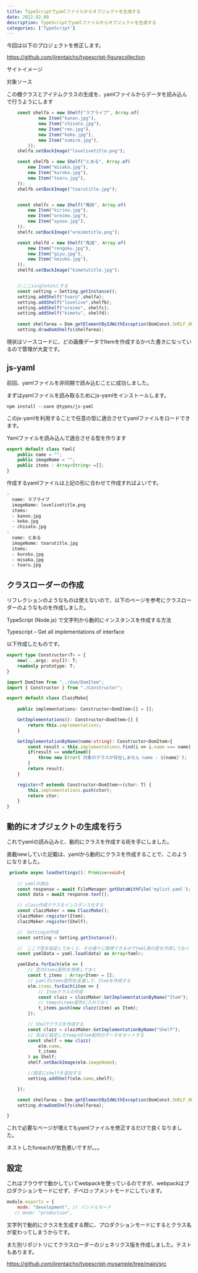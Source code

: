 ```yaml
---
title: TypeScriptでyamlファイルからオブジェクトを生成する
date: 2022.02.08
description: TypeScriptでyamlファイルからオブジェクトを生成する
categories: ['TypeScript']
---
```


今回は以下のプロジェクトを修正します。

https://github.com/jirentaicho/typescript-figurecollection


サイトイメージ

対象ソース

この棚クラスとアイテムクラスの生成を、yamlファイルからデータを読み込んで行うようにします

```ts
    const shelfa = new Shelf("ラブライブ", Array.of(
            new Item("kanon.jpg"),
            new Item("chisato.jpg"),
            new Item("ren.jpg"),
            new Item("keke.jpg"),
            new Item("sumire.jpg"),
        ));
    shelfa.setBackImage("lovelivetitle.png");

    const shelfb = new Shelf("とある", Array.of(
        new Item("misaka.jpg"),
        new Item("kuroko.jpg"),
        new Item("toaru.jpg"),
    ));
    shelfb.setBackImage("toarutitle.jpg");


    const shelfc = new Shelf("俺妹", Array.of(
        new Item("kirino.jpg"),
        new Item("oreimo.jpg"),
        new Item("ayase.jpg"),
    ));
    shelfc.setBackImage("oreimotitle.png");

    const shelfd = new Shelf("鬼滅", Array.of(
        new Item("rengoku.jpg"),
        new Item("giyu.jpg"),
        new Item("nezuko.jpg"),
    ));
    shelfd.setBackImage("kimetutitle.jpg");


    //ここsingletonにする
    const setting = Setting.getInstance();
    setting.addShelf("toaru",shelfa);
    setting.addShelf("lovelive",shelfb);
    setting.addShelf("oreimo", shelfc);
    setting.addShelf("kimetu", shelfd);
    
    const shelfarea = Dom.getElementByIdWithException(DomConst.SHELF_AREA_ID); 
    setting.drawDomShelfs(shelfarea);
```


現状はソースコードに、どの画像データでItemを作成するかべた書きになっているので管理が大変です。

## js-yaml


前回、yamlファイルを非同期で読み込むことに成功しました。

まずはyamlファイルを読み取るためにjs-yamlをインストールします。
```
npm install --save @types/js-yaml
```

このjs-yamlを利用することで任意の型に適合させてyamlファイルをロードできます。

Yamlファイルを読み込んで適合させる型を作ります

```ts
export default class Yaml{
    public name = "";
    public imageName = "";
    public items : Array<String> =[];
}
```


作成するyamlファイルは上記の形に合わせて作成すればよいです。

```html
-
  name: ラブライブ
  imageName: lovelivetitle.png
  items: 
  - kanon.jpg
  - keke.jpg
  - chisato.jpg
-
  name: とある
  imageName: toarutitle.jpg
  items: 
  - kuroko.jpg
  - misaka.jpg
  - toaru.jpg


```


## クラスローダーの作成


リフレクションのようなものは使えないので、以下のページを参考にクラスローダーのようなものを作成しました。

TypeScript (Node.js) で文字列から動的にインスタンスを作成する方法

Typescript – Get all implementations of interface

以下作成したものです。

```ts
export type Constructor<T> = {
    new(...args: any[]): T;
    readonly prototype: T;
}

```


```ts
import DomItem from "../dom/DomItem";
import { Constructor } from "./Constructor";

export default class ClazzMake{
    
    public implementations: Constructor<DomItem>[] = [];

    GetImplementations(): Constructor<DomItem>[] {
        return this.implementations;
    }

    GetImplementationByName(name:string): Constructor<DomItem>{
        const result = this.implementations.find(i => i.name === name);
        if(result == undefined){
            throw new Error(`対象のクラスが存在しません name : ${name}`);
        }
        return result;
    }

    register<T extends Constructor<DomItem>>(ctor: T) {
        this.implementations.push(ctor);
        return ctor;
    }
}
```


## 動的にオブジェクトの生成を行う


これでyamlの読み込みと、動的にクラスを作成する術を手にしました。

直截newしていた記載は、yamlから動的にクラスを作成することで、このようになりました。

```ts
 private async loadSettings(): Promise<void>{
    
    // yamlの読込
    const response = await FileManager.getDataWithFile('mylist.yaml');
    const data = await response.text();

    // class作成クラスをインスタンス化する
    const clazzMaker = new ClazzMake();
    clazzMaker.register(Item);
    clazzMaker.register(Shelf);

    //　Settingの作成
    const setting = Setting.getInstance();

    //　ここで型を指定しておくと、その通りに取得できるのでYaml用の型を作成しておく
    const yamlData = yaml.load(data) as Array<Yaml>;

    yamlData.forEach(elm => {
        // 空のItems配列を用意しておく
        const t_items : Array<Item> = [];
        // yamlのitems配列を走査して、Itemを作成する
        elm.items.forEach(item => {
            // Itemクラスの作成
            const clazz = clazzMaker.GetImplementationByName("Item");
            // tempのitems配列に入れておく
            t_items.push(new clazz(item) as Item);
        });

        // Shelfクラスを作成する
        const clazz = clazzMaker.GetImplementationByName("Shelf");
        // 先ほど設定したtempのItem配列のデータをセットする
        const shelf = new clazz(
            elm.name,
            t_items
        ) as Shelf;
        shelf.setBackImage(elm.imageName);

        //設定にshelfを追加する
        setting.addShelf(elm.name,shelf);

    });

    const shelfarea = Dom.getElementByIdWithException(DomConst.SHELF_AREA_ID); 
    setting.drawDomShelfs(shelfarea);

}   
```


これで必要なページが増えてもyamlファイルを修正するだけで良くなりました。

ネストしたforeachが気色悪いですが。。。

## 設定


これはブラウザで動かしていてwebpackを使っているのですが、webpackはプロダクションモードにせず、デベロップメントモードにしています。

```js
module.exports = {
    mode: "development", // バンドルモード
   // mode: "production",
```


文字列で動的にクラスを生成する際に、プロダクションモードにするとクラス名が変わってしまうからです。



また別リポジトリにてクラスローダーのジェネリクス版を作成しました。テストもあります。

https://github.com/jirentaicho/typescript-mysample/tree/main/src
